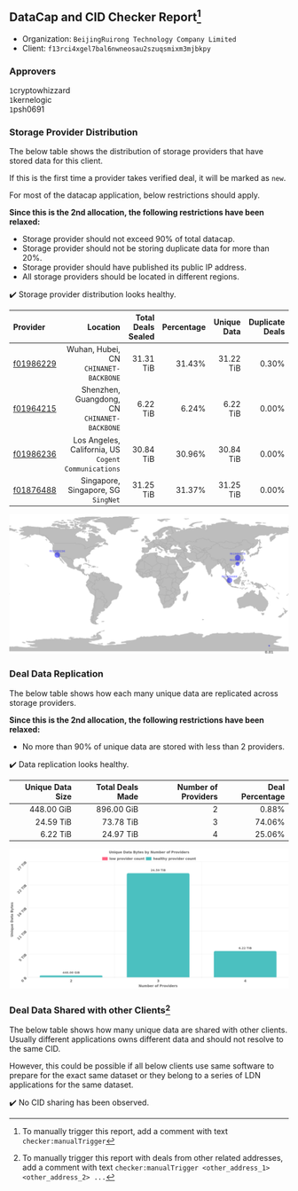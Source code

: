 ## DataCap and CID Checker Report[^1]
 - Organization: `BeijingRuirong Technology Company Limited`
 - Client: `f13rci4xgel7bal6nwneosau2szuqsmixm3mjbkpy`
### Approvers
`1`cryptowhizzard<br/>`1`kernelogic<br/>`1`psh0691

### Storage Provider Distribution
The below table shows the distribution of storage providers that have stored data for this client.

If this is the first time a provider takes verified deal, it will be marked as `new`.

For most of the datacap application, below restrictions should apply.

**Since this is the 2nd allocation, the following restrictions have been relaxed:**
 - Storage provider should not exceed 90% of total datacap.
 - Storage provider should not be storing duplicate data for more than 20%.
 - Storage provider should have published its public IP address.
 - All storage providers should be located in different regions.

✔️ Storage provider distribution looks healthy.

| Provider                                              |                                                Location | Total Deals Sealed | Percentage | Unique Data | Duplicate Deals |
| :---------------------------------------------------- | ------------------------------------------------------: | -----------------: | ---------: | ----------: | --------------: |
| [f01986229](https://filfox.info/en/address/f01986229) |                Wuhan, Hubei, CN<br/>`CHINANET-BACKBONE` |          31.31 TiB |     31.43% |   31.22 TiB |           0.30% |
| [f01964215](https://filfox.info/en/address/f01964215) |         Shenzhen, Guangdong, CN<br/>`CHINANET-BACKBONE` |           6.22 TiB |      6.24% |    6.22 TiB |           0.00% |
| [f01986236](https://filfox.info/en/address/f01986236) | Los Angeles, California, US<br/>`Cogent Communications` |          30.84 TiB |     30.96% |   30.84 TiB |           0.00% |
| [f01876488](https://filfox.info/en/address/f01876488) |                  Singapore, Singapore, SG<br/>`SingNet` |          31.25 TiB |     31.37% |   31.25 TiB |           0.00% |

<img src="https://raw.githubusercontent.com/data-preservation-programs/filplus-checker-assets/main/filecoin-project/filecoin-plus-large-datasets/issues/1496/1677228702795.png"/>

### Deal Data Replication
The below table shows how each many unique data are replicated across storage providers.


**Since this is the 2nd allocation, the following restrictions have been relaxed:**
- No more than 90% of unique data are stored with less than 2 providers.

✔️ Data replication looks healthy.

| Unique Data Size | Total Deals Made | Number of Providers | Deal Percentage |
| ---------------: | ---------------: | ------------------: | --------------: |
|       448.00 GiB |       896.00 GiB |                   2 |           0.88% |
|        24.59 TiB |        73.78 TiB |                   3 |          74.06% |
|         6.22 TiB |        24.97 TiB |                   4 |          25.06% |

<img src="https://raw.githubusercontent.com/data-preservation-programs/filplus-checker-assets/main/filecoin-project/filecoin-plus-large-datasets/issues/1496/1677228703703.png"/>

### Deal Data Shared with other Clients[^3]
The below table shows how many unique data are shared with other clients.
Usually different applications owns different data and should not resolve to the same CID.

However, this could be possible if all below clients use same software to prepare for the exact same dataset or they belong to a series of LDN applications for the same dataset.

✔️ No CID sharing has been observed.

[^1]: To manually trigger this report, add a comment with text `checker:manualTrigger`

[^2]: Deals from those addresses are combined into this report as they are specified with `checker:manualTrigger`

[^3]: To manually trigger this report with deals from other related addresses, add a comment with text `checker:manualTrigger <other_address_1> <other_address_2> ...`
